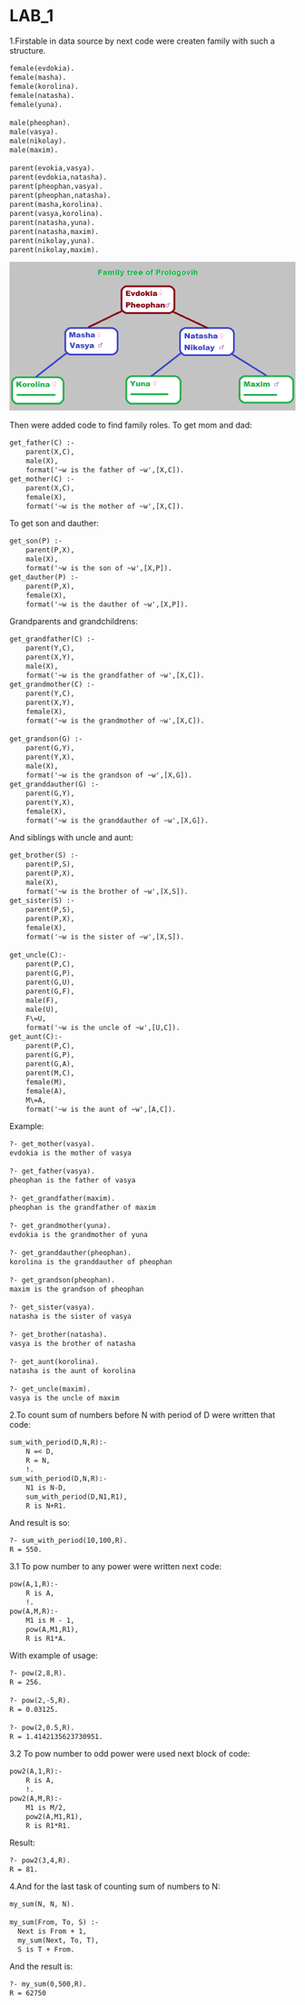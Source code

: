 # LAB_1

1.Firstable in data source by next code were createn family with such a structure.
```
female(evdokia).
female(masha).
female(korolina).
female(natasha).
female(yuna).

male(pheophan).
male(vasya).
male(nikolay).
male(maxim).

parent(evokia,vasya).
parent(evdokia,natasha).
parent(pheophan,vasya).
parent(pheophan,natasha).
parent(masha,korolina).
parent(vasya,korolina).
parent(natasha,yuna).
parent(natasha,maxim).
parent(nikolay,yuna).
parent(nikolay,maxim).

```
![](Prologovi.png)

Then were added code to find family roles.
To get mom and dad:
```
get_father(C) :-
    parent(X,C),
    male(X),
    format('~w is the father of ~w',[X,C]).
get_mother(C) :-
    parent(X,C),
    female(X),
    format('~w is the mother of ~w',[X,C]).

```
To get son and dauther:
```
get_son(P) :-
    parent(P,X),
    male(X),
    format('~w is the son of ~w',[X,P]).
get_dauther(P) :-
    parent(P,X),
    female(X),
    format('~w is the dauther of ~w',[X,P]).

```
Grandparents and grandchildrens:
```
get_grandfather(C) :-
    parent(Y,C),
    parent(X,Y),
    male(X),
    format('~w is the grandfather of ~w',[X,C]).
get_grandmother(C) :-
    parent(Y,C),
    parent(X,Y),
    female(X),
    format('~w is the grandmother of ~w',[X,C]).
    
get_grandson(G) :-
    parent(G,Y),
    parent(Y,X),
    male(X),
    format('~w is the grandson of ~w',[X,G]).
get_granddauther(G) :-
    parent(G,Y),
    parent(Y,X),
    female(X),
    format('~w is the granddauther of ~w',[X,G]).
```
And siblings with uncle and aunt:
```
get_brother(S) :-
    parent(P,S),
    parent(P,X),
    male(X),
    format('~w is the brother of ~w',[X,S]).
get_sister(S) :-
    parent(P,S),
    parent(P,X),
    female(X),
    format('~w is the sister of ~w',[X,S]).

get_uncle(C):-
    parent(P,C),
    parent(G,P),
    parent(G,U),
    parent(G,F),
    male(F),
    male(U),
    F\=U,
    format('~w is the uncle of ~w',[U,C]).
get_aunt(C):-
    parent(P,C),
    parent(G,P),
    parent(G,A),
    parent(M,C),
    female(M),
    female(A),
    M\=A,
    format('~w is the aunt of ~w',[A,C]).
```
Example:
```
?- get_mother(vasya).
evdokia is the mother of vasya

?- get_father(vasya).
pheophan is the father of vasya

?- get_grandfather(maxim).
pheophan is the grandfather of maxim

?- get_grandmother(yuna).
evdokia is the grandmother of yuna

?- get_granddauther(pheophan).
korolina is the granddauther of pheophan

?- get_grandson(pheophan).
maxim is the grandson of pheophan

?- get_sister(vasya).
natasha is the sister of vasya

?- get_brother(natasha).
vasya is the brother of natasha

?- get_aunt(korolina).
natasha is the aunt of korolina

?- get_uncle(maxim).
vasya is the uncle of maxim
```
2.To count sum of numbers before N with period of D were written that code:
```
sum_with_period(D,N,R):-
    N =< D,
    R = N,
    !.
sum_with_period(D,N,R):-
    N1 is N-D,
    sum_with_period(D,N1,R1),
    R is N+R1.
```
And result is so:
```
?- sum_with_period(10,100,R).
R = 550.
```
3.1 To pow number to any power were written next code:
```
pow(A,1,R):-
    R is A,
    !.
pow(A,M,R):-
    M1 is M - 1,
    pow(A,M1,R1),
    R is R1*A.

```
With example of usage:
```
?- pow(2,8,R).
R = 256.

?- pow(2,-5,R).
R = 0.03125.

?- pow(2,0.5,R).
R = 1.4142135623730951.
```
3.2 To pow number to odd power were used next block of code:
```
pow2(A,1,R):-
    R is A,
    !.
pow2(A,M,R):-
    M1 is M/2,
    pow2(A,M1,R1),
    R is R1*R1.
```
Result:
```
?- pow2(3,4,R).
R = 81.
```
4.And for the last task of counting sum of numbers to N:
```
my_sum(N, N, N).

my_sum(From, To, S) :-
  Next is From + 1,
  my_sum(Next, To, T),
  S is T + From.

```
And the result is:
```
?- my_sum(0,500,R).
R = 62750 
```
